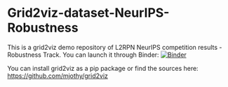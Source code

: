 # Grid2viz-dataset-NeurIPS-Robustness
This is a grid2viz demo repository of L2RPN NeurIPS competition results - Robustness Track.
You can launch it through Binder: [![Binder](https://mybinder.org/badge_logo.svg)](https://mybinder.org/v2/gh/marota/Grid2viz-dataset-NeurIPS-Robustnes/HEAD)

You can install grid2viz as a pip package or find the sources here: https://github.com/mjothy/grid2viz
